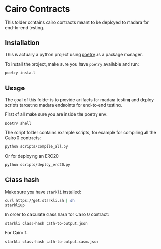 # Cairo Contracts

This folder contains cairo contracts meant to be deployed to madara for
end-to-end testing.

## Installation

This is actually a python project using [poetry](https://python-poetry.org/) as
a package manager.

To install the project, make sure you have `poetry` available and run:

```bash
poetry install
```

## Usage

The goal of this folder is to provide artifacts for madara testing and deploy
scripts targeting madara endpoints for end-to-end testing.

First of all make sure you are inside the poetry env:

```bash
poetry shell
```

The script folder contains example scripts, for example for compiling all the
Cairo 0 contracts:

```bash
python scripts/compile_all.py
```

Or for deploying an ERC20

```bash
python scripts/deploy_erc20.py
```

## Class hash

Make sure you have `starkli` installed:

```bash
curl https://get.starkli.sh | sh
starkliup
```

In order to calculate class hash for Cairo 0 contract:

```bash
starkli class-hash path-to-output.json
```

For Cairo 1:

```bash
starkli class-hash path-to-output.casm.json
```